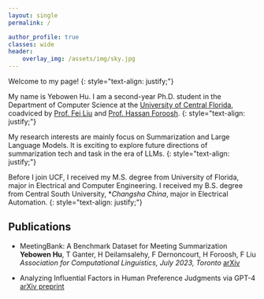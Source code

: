 ```yaml
---
layout: single
permalink: /

author_profile: true
classes: wide
header:
    overlay_img: /assets/img/sky.jpg
---
```


<!-- ## About Me -->

Welcome to my page! 
{: style="text-align: justify;"}

My name is Yebowen Hu. I am a second-year Ph.D. student in the Department of Computer Science at the [University of Central Florida](https://www.ucf.edu/), coadviced by [Prof. Fei Liu](https://www.cs.emory.edu/~fliu40/) and [Prof. Hassan Foroosh](http://www.cs.ucf.edu/~foroosh/). 
{: style="text-align: justify;"}

My research interests are mainly focus on Summarization and Large Language Models. It is exciting to explore future directions of summarization tech and task in the era of LLMs. 
{: style="text-align: justify;"}

Before I join UCF, I received my M.S. degree from University of Florida, major in Electrical and Computer Engineering. I received my B.S. degree from Central South University, **Changsha China*, major in Electrical Automation. 
{: style="text-align: justify;"}

## Publications
- MeetingBank: A Benchmark Dataset for Meeting Summarization <br> **Yebowen Hu**, T Ganter, H Deilamsalehy, F Dernoncourt, H Foroosh, F Liu <br> *Association for Computational Linguistics, July 2023, Toronto* [arXiv](https://arxiv.org/pdf/2305.17529.pdf)

- Analyzing Influential Factors in Human Preference Judgments via GPT-4 <br> [arXiv preprint](https://arxiv.org/pdf/2305.14702.pdf)

